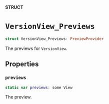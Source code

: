 **STRUCT**

# `VersionView_Previews`

```swift
struct VersionView_Previews: PreviewProvider
```

The previews for ``VersionView``.

## Properties
### `previews`

```swift
static var previews: some View
```

The preview.
